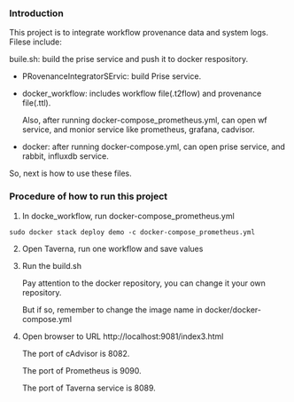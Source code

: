 ### Introduction

This project is to integrate workflow provenance data and system logs. Filese include:

buile.sh: build the prise service and push it to docker respository. 

- PRovenanceIntegratorSErvic: build Prise service.

- docker_workflow: includes workflow file(.t2flow) and provenance file(.ttl). 
  
  Also, after running docker-compose_prometheus.yml, can open wf service, and monior service like prometheus, grafana, cadvisor.
  
- docker: after running docker-compose.yml, can open prise service, and rabbit, influxdb service. 

So, next is how to use these files.

### Procedure of how to run this project

1. In docke_workflow, run docker-compose_prometheus.yml

```
sudo docker stack deploy demo -c docker-compose_prometheus.yml
```

2. Open Taverna, run one workflow and save values 

3. Run the build.sh

   Pay attention to the docker repository, you can change it your own repository. 

   But if so, remember to change the image name in docker/docker-compose.yml 
   
4. Open browser to URL http://localhost:9081/index3.html

   The port of cAdvisor is 8082.
   
   The port of Prometheus is 9090. 
   
   The port of Taverna service is 8089.

